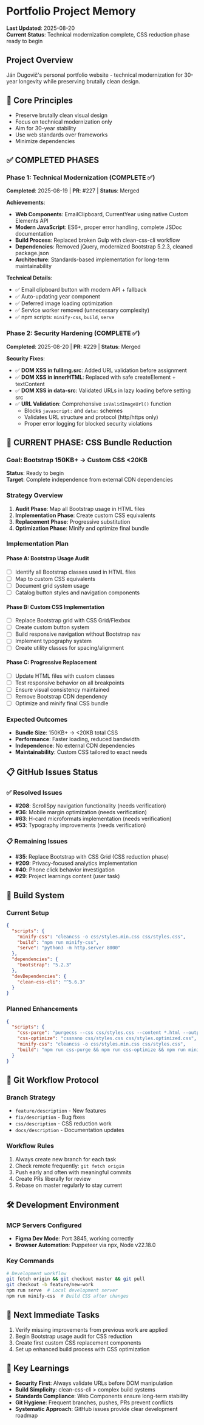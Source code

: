 # Portfolio Project Memory
**Last Updated**: 2025-08-20  
**Current Status**: Technical modernization complete, CSS reduction phase ready to begin

## Project Overview
Ján Dugovič's personal portfolio website - technical modernization for 30-year longevity while preserving brutally clean design.

## 🎯 Core Principles
- Preserve brutally clean visual design
- Focus on technical modernization only  
- Aim for 30-year stability
- Use web standards over frameworks
- Minimize dependencies

## ✅ COMPLETED PHASES

### Phase 1: Technical Modernization (COMPLETE ✅)
**Completed**: 2025-08-19 | **PR**: #227 | **Status**: Merged

**Achievements**:
- **Web Components**: EmailClipboard, CurrentYear using native Custom Elements API
- **Modern JavaScript**: ES6+, proper error handling, complete JSDoc documentation
- **Build Process**: Replaced broken Gulp with clean-css-cli workflow
- **Dependencies**: Removed jQuery, modernized Bootstrap 5.2.3, cleaned package.json
- **Architecture**: Standards-based implementation for long-term maintainability

**Technical Details**:
- ✅ Email clipboard button with modern API + fallback
- ✅ Auto-updating year component  
- ✅ Deferred image loading optimization
- ✅ Service worker removed (unnecessary complexity)
- ✅ npm scripts: `minify-css`, `build`, `serve`

### Phase 2: Security Hardening (COMPLETE ✅)
**Completed**: 2025-08-20 | **PR**: #229 | **Status**: Merged

**Security Fixes**:
- ✅ **DOM XSS in fullImg.src**: Added URL validation before assignment
- ✅ **DOM XSS in innerHTML**: Replaced with safe createElement + textContent
- ✅ **DOM XSS in data-src**: Validated URLs in lazy loading before setting src
- ✅ **URL Validation**: Comprehensive `isValidImageUrl()` function
  - Blocks `javascript:` and `data:` schemes
  - Validates URL structure and protocol (http/https only)
  - Proper error logging for blocked security violations

## 🔄 CURRENT PHASE: CSS Bundle Reduction

### Goal: Bootstrap 150KB+ → Custom CSS <20KB

**Status**: Ready to begin  
**Target**: Complete independence from external CDN dependencies

### Strategy Overview
1. **Audit Phase**: Map all Bootstrap usage in HTML files
2. **Implementation Phase**: Create custom CSS equivalents  
3. **Replacement Phase**: Progressive substitution
4. **Optimization Phase**: Minify and optimize final bundle

### Implementation Plan

#### Phase A: Bootstrap Usage Audit
- [ ] Identify all Bootstrap classes used in HTML files
- [ ] Map to custom CSS equivalents
- [ ] Document grid system usage
- [ ] Catalog button styles and navigation components

#### Phase B: Custom CSS Implementation  
- [ ] Replace Bootstrap grid with CSS Grid/Flexbox
- [ ] Create custom button system
- [ ] Build responsive navigation without Bootstrap nav
- [ ] Implement typography system
- [ ] Create utility classes for spacing/alignment

#### Phase C: Progressive Replacement
- [ ] Update HTML files with custom classes
- [ ] Test responsive behavior on all breakpoints
- [ ] Ensure visual consistency maintained
- [ ] Remove Bootstrap CDN dependency
- [ ] Optimize and minify final CSS bundle

### Expected Outcomes
- **Bundle Size**: 150KB+ → <20KB total CSS
- **Performance**: Faster loading, reduced bandwidth
- **Independence**: No external CDN dependencies
- **Maintainability**: Custom CSS tailored to exact needs

## 📋 GitHub Issues Status

### ✅ Resolved Issues
- **#208**: ScrollSpy navigation functionality (needs verification)
- **#36**: Mobile margin optimization (needs verification)  
- **#63**: H-card microformats implementation (needs verification)
- **#53**: Typography improvements (needs verification)

### 📋 Remaining Issues  
- **#35**: Replace Bootstrap with CSS Grid (CSS reduction phase)
- **#209**: Privacy-focused analytics implementation
- **#40**: Phone click behavior investigation
- **#29**: Project learnings content (user task)

## 🔧 Build System

### Current Setup
```json
{
  "scripts": {
    "minify-css": "cleancss -o css/styles.min.css css/styles.css",
    "build": "npm run minify-css",
    "serve": "python3 -m http.server 8000"
  },
  "dependencies": {
    "bootstrap": "5.2.3"
  },
  "devDependencies": {
    "clean-css-cli": "^5.6.3"
  }
}
```

### Planned Enhancements
```json
{
  "scripts": {
    "css-purge": "purgecss --css css/styles.css --content *.html --output css/",
    "css-optimize": "cssnano css/styles.css css/styles.optimized.css", 
    "minify-css": "cleancss -o css/styles.min.css css/styles.css",
    "build": "npm run css-purge && npm run css-optimize && npm run minify-css"
  }
}
```

## 🔄 Git Workflow Protocol

### Branch Strategy
- `feature/description` - New features
- `fix/description` - Bug fixes  
- `css/description` - CSS reduction work
- `docs/description` - Documentation updates

### Workflow Rules
1. Always create new branch for each task
2. Check remote frequently: `git fetch origin`
3. Push early and often with meaningful commits
4. Create PRs liberally for review
5. Rebase on master regularly to stay current

## 🛠️ Development Environment

### MCP Servers Configured
- **Figma Dev Mode**: Port 3845, working correctly
- **Browser Automation**: Puppeteer via npx, Node v22.18.0

### Key Commands
```bash
# Development workflow
git fetch origin && git checkout master && git pull
git checkout -b feature/new-work
npm run serve  # Local development server
npm run minify-css  # Build CSS after changes
```

## 🎯 Next Immediate Tasks
1. Verify missing improvements from previous work are applied
2. Begin Bootstrap usage audit for CSS reduction
3. Create first custom CSS replacement components
4. Set up enhanced build process with CSS optimization

## 📝 Key Learnings
- **Security First**: Always validate URLs before DOM manipulation
- **Build Simplicity**: clean-css-cli > complex build systems
- **Standards Compliance**: Web Components ensure long-term stability  
- **Git Hygiene**: Frequent branches, pushes, PRs prevent conflicts
- **Systematic Approach**: GitHub issues provide clear development roadmap
